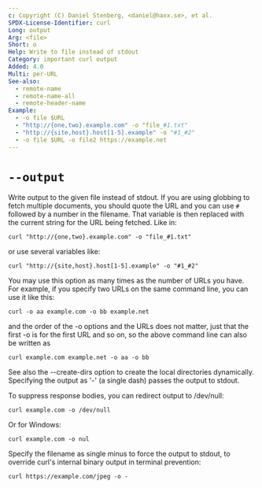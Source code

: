 ```yaml
---
c: Copyright (C) Daniel Stenberg, <daniel@haxx.se>, et al.
SPDX-License-Identifier: curl
Long: output
Arg: <file>
Short: o
Help: Write to file instead of stdout
Category: important curl output
Added: 4.0
Multi: per-URL
See-also:
  - remote-name
  - remote-name-all
  - remote-header-name
Example:
  - -o file $URL
  - "http://{one,two}.example.com" -o "file_#1.txt"
  - "http://{site,host}.host[1-5].example" -o "#1_#2"
  - -o file $URL -o file2 https://example.net
---
```


# `--output`

Write output to the given file instead of stdout. If you are using globbing to
fetch multiple documents, you should quote the URL and you can use `#`
followed by a number in the filename. That variable is then replaced with the
current string for the URL being fetched. Like in:

    curl "http://{one,two}.example.com" -o "file_#1.txt"

or use several variables like:

    curl "http://{site,host}.host[1-5].example" -o "#1_#2"

You may use this option as many times as the number of URLs you have. For
example, if you specify two URLs on the same command line, you can use it like
this:

    curl -o aa example.com -o bb example.net

and the order of the -o options and the URLs does not matter, just that the
first -o is for the first URL and so on, so the above command line can also be
written as

    curl example.com example.net -o aa -o bb

See also the --create-dirs option to create the local directories
dynamically. Specifying the output as '-' (a single dash) passes the output to
stdout.

To suppress response bodies, you can redirect output to /dev/null:

    curl example.com -o /dev/null

Or for Windows:

    curl example.com -o nul

Specify the filename as single minus to force the output to stdout, to
override curl's internal binary output in terminal prevention:

    curl https://example.com/jpeg -o -
